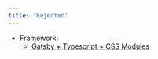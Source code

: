 ```yaml
---
title: 'Rejected'
---
```


- Framework:
  - [Gatsby + Typescript + CSS Modules](docs/records/rejected/framework-gatsby-typescript-css-modules)
